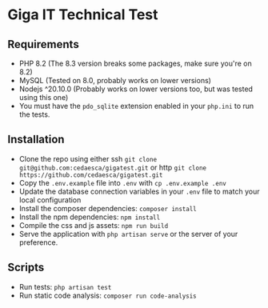 # Giga IT Technical Test

## Requirements

-   PHP 8.2 (The 8.3 version breaks some packages, make sure you're on 8.2)
-   MySQL (Tested on 8.0, probably works on lower versions)
-   Nodejs ^20.10.0 (Probably works on lower versions too, but was tested using this one)
-   You must have the `pdo_sqlite` extension enabled in your `php.ini` to run the tests.

## Installation

-   Clone the repo using either ssh `git clone git@github.com:cedaesca/gigatest.git` or http `git clone https://github.com/cedaesca/gigatest.git`
-   Copy the `.env.example` file into `.env` with `cp .env.example .env`
-   Update the database connection variables in your `.env` file to match your local configuration
-   Install the composer dependencies: `composer install`
-   Install the npm dependencies: `npm install`
-   Compile the css and js assets: `npm run build`
-   Serve the application with `php artisan serve` or the server of your preference.

## Scripts

-   Run tests: `php artisan test`
-   Run static code analysis: `composer run code-analysis`
